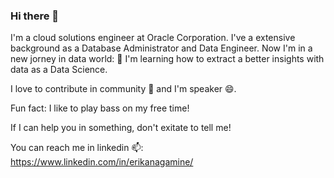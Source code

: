 ### Hi there 👋

I'm a cloud solutions engineer at Oracle Corporation. I've a extensive background as a Database Administrator and Data Engineer. Now I'm in a new jorney in data world: 🌱 I'm learning how to extract a better insights with data as a Data Science.

I love to contribute in community 👯 and I'm speaker 😄.

Fun fact: I like to play bass on my free time!

If I can help you in something, don't exitate to tell me!

You can reach me in linkedin 📫: https://www.linkedin.com/in/erikanagamine/

<!--
**erikanagamine/erikanagamine** is a ✨ _special_ ✨ repository because its `README.md` (this file) appears on your GitHub profile.

Here are some ideas to get you started:

- 🔭 I’m currently working on ...
- 🌱 I’m currently learning ...
- 👯 I’m looking to collaborate on ...
- 🤔 I’m looking for help with ...
- 💬 Ask me about ...
- 📫 How to reach me: ...
- 😄 Pronouns: ...
- ⚡ Fun fact: ...
-->
